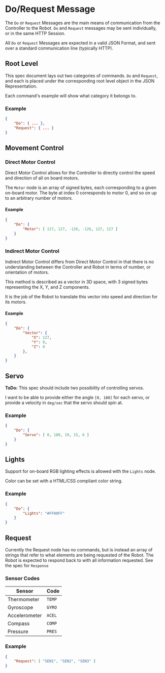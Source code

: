 # Do/Request Message

The `Do` or `Request` Messages are the main means of communication from the Controller to the Robot. `Do` and `Request` messages may be sent individually, or in the same HTTP Session.

All `Do` or `Request` Messages are expected in a valid JSON Format, and sent over a standard communication line (typically HTTP). 

## Root Level

This spec document lays out two categories of commands. `Do` and `Request`, and each is placed under the corresponding root level object in the JSON Representation. 

Each command's example will show what category it belongs to.

### Example

```json
{
    "Do": { ... },
    "Request": { ... }
}
```

## Movement Control

### Direct Motor Control

Direct Motor Control allows for the Controller to directly control the speed and direction of all on board motors. 

The `Motor` node is an array of signed bytes, each corresponding to a given on-board motor. The byte at index 0 corresponds to motor 0, and so on up to an arbitrary number of motors.

#### Example

```json
{
    "Do": {
        "Motor": [ 127, 127, -126, -126, 127, 127 ]
    }
}
```

### Indirect Motor Control

Indirect Motor Control differs from Direct Motor Control in that there is no understanding between the Controller and Robot in terms of number, or orientation of motors.

This method is described as a vector in 3D space, with 3 signed bytes representing the X, Y, and Z components.

It is the job of the Robot to translate this vector into speed and direction for its motors.

#### Example
```json
{
    "Do": {
	    "Vector": {
	        "X": 127,
	        "Y": 0,
	        "Z": 0
	    },
    }
}
```

## Servo

**ToDo:** This spec should include two possibility of controlling servos. 

I want to be able to provide either the angle `[0, 180]` for each servo, or provide a velocity in `deg/sec` that the servo should spin at.

### Example

```json
{
    "Do": {
        "Servo": [ 0, 180, 19, 15, 6 ]
    }
}
```

## Lights

Support for on-board RGB lighting effects is allowed with the `Lights` node.

Color can be set with a HTML/CSS compliant color string.

### Example

```json
{
    "Do": {
        "Lights": "#FF00FF"
    }
}
```

## Request

Currently the Request node has no commands, but is instead an array of strings that refer to what elements are being requested of the Robot. The Robot is expected to respond back to with all information requested. See the spec for `Response`

### Sensor Codes

| **Sensor**    | **Code** |
|---------------|----------|
| Thermometer   |  `TEMP`  |
| Gyroscope     |  `GYRO`  |
| Accelerometer |  `ACEL`  |
| Compass       |  `COMP`  |
| Pressure      |  `PRES`  |

### Example

```json
{
    "Request": [ "SEN1", "SEN2", "SEN3" ]
}
```
